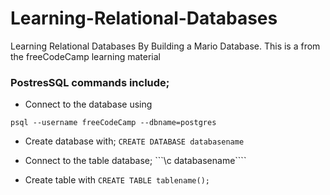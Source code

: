 # Learning-Relational-Databases
Learning Relational Databases By Building a Mario Database.
This is a from the freeCodeCamp learning material

### PostresSQL commands include;

- Connect to the database using 

```psql --username freeCodeCamp --dbname=postgres```


- Create database with; 
```CREATE DATABASE databasename```

- Connect to the table database;
```\c databasename````


- Create table with
```CREATE TABLE tablename();```
